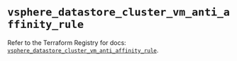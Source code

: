 # `vsphere_datastore_cluster_vm_anti_affinity_rule`

Refer to the Terraform Registry for docs: [`vsphere_datastore_cluster_vm_anti_affinity_rule`](https://registry.terraform.io/providers/vmware/vsphere/2.15.0/docs/resources/datastore_cluster_vm_anti_affinity_rule).
